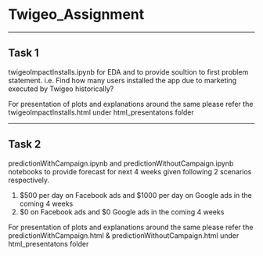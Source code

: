 # Twigeo_Assignment


------------------------------------------------------------------------------------------------
Task 1
------------------------------------------------------------------------------------------------

twigeoImpactInstalls.ipynb for EDA and to provide soultion to first problem statement. i.e. Find
how many users installed the app due to marketing executed by Twigeo historically?

For presentation of plots and explanations around the same please refer the twigeoImpactInstalls.html 
under html_presentatons folder

------------------------------------------------------------------------------------------------
Task 2
------------------------------------------------------------------------------------------------

predictionWithCampaign.ipynb and predictionWithoutCampaign.ipynb notebooks to provide forecast for 
next 4 weeks given following 2 scenarios respectively.

  1. $500 per day on Facebook ads and $1000 per day on Google ads in the coming 4 weeks
  2. $0 on Facebook ads and $0 Google ads in the coming 4 weeks 

For presentation of plots and explanations around the same please refer the predictionWithCampaign.html 
& predictionWithoutCampaign.html under html_presentatons folder
